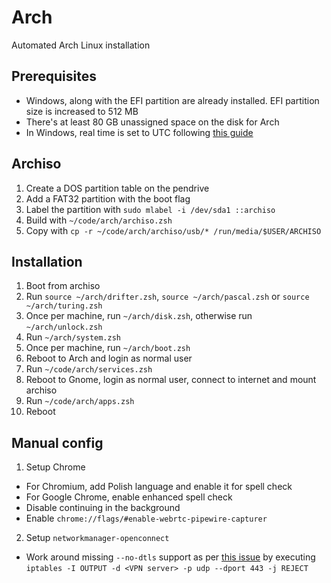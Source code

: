 # Arch

Automated Arch Linux installation

## Prerequisites

* Windows, along with the EFI partition are already installed. EFI partition size is increased to 512 MB
* There's at least 80 GB unassigned space on the disk for Arch
* In Windows, real time is set to UTC following [this guide](https://wiki.archlinux.org/index.php/Time#UTC_in_Windows)

## Archiso

1. Create a DOS partition table on the pendrive
2. Add a FAT32 partition with the boot flag
3. Label the partition with `sudo mlabel -i /dev/sda1 ::archiso`
4. Build with `~/code/arch/archiso.zsh`
5. Copy with `cp -r ~/code/arch/archiso/usb/* /run/media/$USER/ARCHISO`

## Installation

1. Boot from archiso
2. Run `source ~/arch/drifter.zsh`, `source ~/arch/pascal.zsh` or `source ~/arch/turing.zsh`
3. Once per machine, run `~/arch/disk.zsh`, otherwise run `~/arch/unlock.zsh`
4. Run `~/arch/system.zsh`
5. Once per machine, run `~/arch/boot.zsh`
6. Reboot to Arch and login as normal user
7. Run `~/code/arch/services.zsh`
8. Reboot to Gnome, login as normal user, connect to internet and mount archiso
9. Run `~/code/arch/apps.zsh`
10. Reboot

## Manual config

1. Setup Chrome
  - For Chromium, add Polish language and enable it for spell check
  - For Google Chrome, enable enhanced spell check
  - Disable continuing in the background
  - Enable `chrome://flags/#enable-webrtc-pipewire-capturer`
2. Setup `networkmanager-openconnect`
  - Work around missing `--no-dtls` support as per [this issue](https://gitlab.gnome.org/GNOME/NetworkManager-openconnect/issues/7) by executing `iptables -I OUTPUT -d <VPN server> -p udp --dport 443 -j REJECT`

